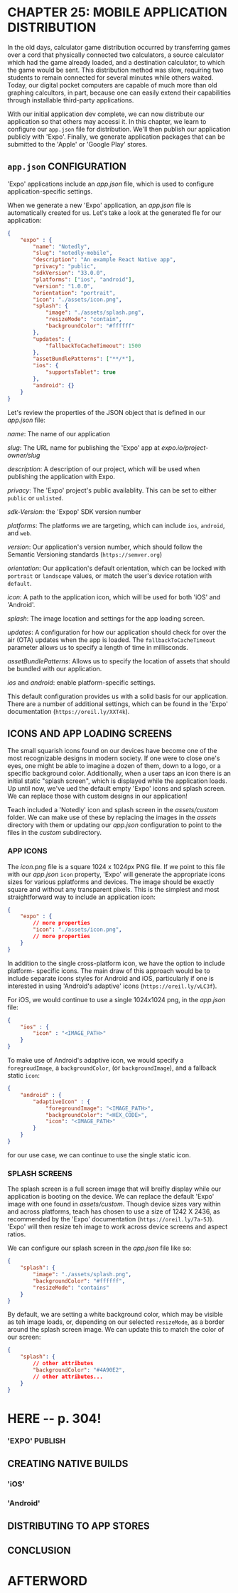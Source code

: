 # CHAPTER 25: MOBILE APPLICATION DISTRIBUTION

In the old days, calculator game distribution occurred by transferring games
over a cord that physically connected two calculators, a source calculator
which had the game already loaded, and a destination calculator, to which
the game would be sent. This distribution method was slow, requiring two 
students to remain connected for several minutes while others waited. Today,
our digital pocket computers are capable of much more than old graphing
calcultors, in part, because one can easily extend their capabilities through
installable third-party applications.

With our initial application dev complete, we can now distribute our application 
so that others may accessi it. In this chapter, we learn to configure our `app.json`
file for distribution. We'll then publish our application publicly with 'Expo'. 
Finally, we generate application packages that can be submitted to the 'Apple' or
'Google Play' stores.

## `app.json` CONFIGURATION

'Expo' applications include an _app.json_ file, which is used to configure 
application-specific settings.

When we generate a new 'Expo' application, an _app.json_ file is automatically
created for us. Let's take a look at the generated fle for our application:

```json
{
    "expo" : {
        "name": "Notedly",
        "slug": "notedly-mobile",
        "description": "An example React Native app",
        "privacy": "public",
        "sdkVersion": "33.0.0",
        "platforms": ["ios", "android"],
        "version": "1.0.0",
        "orientation": "portrait",
        "icon": "./assets/icon.png",
        "splash": {
            "image": "./assets/splash.png",
            "resizeMode": "contain",
            "backgroundColor": "#ffffff"
        },
        "updates": {
            "fallbackToCacheTimeout": 1500
        },
        "assetBundlePatterns": ["**/*"],
        "ios": {
            "supportsTablet": true
        },
        "android": {}
    }
}
```

Let's review the properties of the JSON object that is
defined in our _app.json_ file:

_name_: The name of our application

_slug_: The URL name for publishing the 'Expo' app at _expo.io/project-owner/slug_

_description_: A description of our project, which will be used when publishing
the application with Expo.

_privacy_: The 'Expo' project's public availablity. This can be set to either
`public` or `unlisted`.

_sdk-Version_: the 'Expop' SDK version number

_platforms_: The platforms we are targeting, which can include `ios`, `android`, and
`web`.

_version_: Our application's version number, which should follow the Semantic 
Versioning standards (`https://semver.org`)

_orientation_: Our application's default orientation, which can be locked with
`portrait` or `landscape` values, or match the user's device rotation with `default`.

_icon_: A path to the application icon, which will be used for both 'iOS' and 'Android'.

_splash_: The image location and settings for the app loading screen.

_updates_: A configuration for how our application should check for over the air
(OTA) updates when the app is loaded. The `fallbackToCacheTimeout` parameter allows
us to specify a length of time in millisconds.

_assetBundlePatterns_: Allows us to specify the location of assets that should be
bundled with our application.

_ios_ and _android_: enable platform-specific settings.

This default configuration provides us with a solid basis for our application. There
are a number of additional settings, which can be found in the 'Expo' documentation
(`https://oreil.ly/XXT4k`).

## ICONS AND APP LOADING SCREENS

The small squarish icons found on our devices have become one of the most recognizable
designs in modern society. If one were to close one's eyes, one might be able to imagine
a dozen of them, down to a logo, or a specific background color. Additionally, when a 
user taps an icon there is an initial static "splash screen", which is displayed while 
the application loads. Up until now, we've ued the default empty 'Expo' icons and splash
screen. We can replace those with custom designs in our application!

Teach included a 'Notedly' icon and splash screen in the _assets/custom_ folder. We can
make use of these by replacing the images in the _assets_ directory with them or updating
our _app.json_ configuration to point to the files in the _custom_ subdirectory.

### APP ICONS

The _icon.png_ file is a square 1024 x 1024px PNG file. If we point to this file with our 
_app.json_ `icon` property, 'Expo' will generate the appropriate icons sizes for various
pplatforms and devices. The image should be exactly square and without any transparent
pixels. This is the simplest and most straightforward way to include an application icon:

```json
{
    "expo" : {
        // more properties
        "icon": "./assets/icon.png",
        // more properties
    }
}
```

In addition to the single cross-platform icon, we have the option to include platform-
specific icons. The main draw of this approach would be to include separate icons styles
for Android and iOS, particularly if one is interested in using 'Android's adaptive'
icons (`https://oreil.ly/vLC3f`).

For iOS, we would continue to use a single 1024x1024 png, in the _app.json_ file:

```json
{
    "ios" : {
        "icon" : "<IMAGE_PATH>"
    }
}
```

To make use of Android's adaptive icon, we would specify a `foregroudImage`, 
a `backgroundColor`, (or `backgroundImage`), and a fallback static `icon`:

```json
{
    "android" : {
        "adaptiveIcon" : {
            "foregroundImage": "<IMAGE_PATH>",
            "backgroundColor": "<HEX_CODE>",
            "icon": "<IMAGE_PATH>"
        }
    }
}
```

for our use case, we can continue to use the single static icon.

### SPLASH SCREENS

The splash screen is a full screen image that will breifly display while
our application is booting on the device. We can replace the default 'Expo'
image with one found in _assets/custom_. Though device sizes vary within 
and across platforms, teach has chosen to use a size of 1242 X 2436, as 
recommended by the 'Expo' documentation (`https://oreil.ly/7a-5J`). 'Expo'
will then resize teh image to work across device screens and aspect ratios.

We can configure our splash screen in the _app.json_ file like so:

```json
{
    "splash": {
        "image": "./assets/splash.png",
        "backgroundColor": "#ffffff",
        "resizeMode": "contains"
    }
}
```

By default, we are setting a white background color, which may be 
visible as teh image loads, or, depending on our selected `resizeMode`, 
as a border around the splash screen image. We can update this to match
the color of our screen:

```json
{
    "splash": {
        // other attributes
        "backgroundColor": "#4A90E2",
        // other attributes...
    }
}
```

# HERE -- p. 304!

### 'EXPO' PUBLISH

## CREATING NATIVE BUILDS

### 'iOS'

### 'Android'

## DISTRIBUTING TO APP STORES

## CONCLUSION

# AFTERWORD